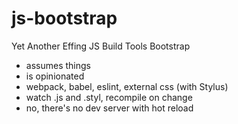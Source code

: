 # js-bootstrap
Yet Another Effing JS Build Tools Bootstrap

- assumes things
- is opinionated
- webpack, babel, eslint, external css (with Stylus)
- watch .js and .styl, recompile on change
- no, there's no dev server with hot reload
